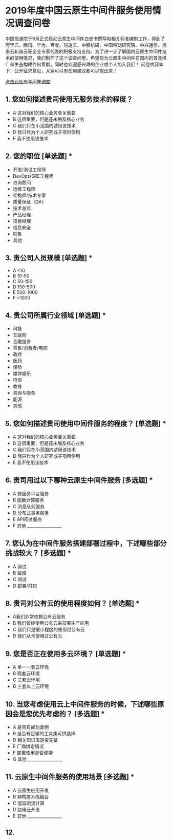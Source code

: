 # 2019年度中国云原生中间件服务使用情况调查问卷

中国信通院于9月正式启动云原生中间件白皮书撰写和相关标准编制工作，得到了阿里云、腾讯、华为、百度、时速云、中移杭研、中国移动研究院、中兴通信、灵雀云和谐云等企业专家代表的积极支持支持。为了进一步了解国内云原生中间件技术的使用情况，我们制作了这个调查问卷，希望能为云原生中间件在国内的普及推广和生态构建作出贡献，同时也欢迎感兴趣的企业或个人加入我们！
问卷内容如下，公开征求意见，大家可以有任何建议都可以提出来！

[点击此处参与问卷调查]()


## 1. 您如何描述贵司使用无服务技术的程度？
- A  这对我们的核心业务至关重要
- B  这很重要，但是还未触及核心业务
- C  我们只在小范围内试用该技术
- D  我只作为个人研究或子项目使用
- E  我不使用该技术
## 2. 您的职位 [单选题] *
- 开发/测试工程师
- DevOps/SRE工程师
- 咨询顾问
- 运维工程师
- 架构师/技术专家
- 质量保证（QA）
- 技术总监
- 产品经理
- 项目经理
- 信息安全
- 销售
- 其他

## 3. 贵公司人员规模 [单选题] *
- A <10
- B 10-50
- C 50-150
- D 150-500
- E 500-1000
- F >1000

## 4. 贵公司所属行业领域 [单选题] *
- 科技
- 互联网
- 金融服务
- 零售/消费者/电商
- 政府
- 医药
- 保险
- 媒体娱乐
- 电信
- 教育
- 咨询与服务
- 能源
- 其他

## 5. 您如何描述贵司使用中间件服务的程度？ [单选题] *
- A 这对我们的核心业务至关重要
- B 这很重要，但是还未触及核心业务
- C 我们只在小范围内试用该技术
- D 我只作为个人研究或子项目使用
- E 我不使用该技术

## 6. 贵司用过以下哪种云原生中间件服务 [多选题] *
- A 微服务平台服务
- B 函数计算服务
- C 消息队列服务
- D 分布式事务服务
- E API网关服务
- F 其他 _________________

## 7. 您认为在中间件服务搭建部署过程中，下述哪些部分挑战较大？ [多选题] *
- A 调试
- B 监控
- C 测试
- D 部署/打包

## 8. 贵司对公有云的使用程度如何？ [单选题] *
- A我们非常依赖公有云服务
- B 我们曾经使用公有云来部署生产应用
- C 我们只是很小程度的使用过公有云
- D 我们从未使用过公有云

## 9. 您是否正在使用多云环境？ [单选题] *
- A 单一一套云环境
- B 两套云环境
- C 三套云环境
- D 三套以上云环境

## 10. 当您考虑使用云上中间件服务的时候，下述哪些原因会是您优先考虑的？ [多选题] *
- A 是否有成功案例
- B 是否有足够的工具集可供选择
- D 相关知识库是否完备
- E 厂商绑定情况
- F 部署使用是否便捷
- G 其他 _________________

## 11. 云原生中间件服务的使用场景 [多选题] *
- A 云原生应用开发
- B 异构技术栈融合
- C 低延迟流计算
- D 边缘云开发
- E 其他 _________________

## 12.
